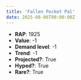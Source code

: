 ```yaml
---
title: 'Fallen Pocket Pal'
date: 2025-08-06T00:00:00Z
---
```

- **RAP**: 1925
- **Value**: -1
- **Demand level**: -1
- **Trend**: -1
- **Projected?**: True
- **Hyped?**: True
- **Rare?**: True
